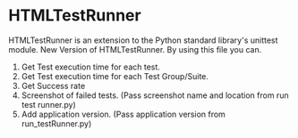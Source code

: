 # HTMLTestRunner
HTMLTestRunner is an extension to the Python standard library's unittest module.
New Version of HTMLTestRunner.
By using this file you can.
  1. Get Test execution time for each test.
  2. Get Test execution time for each Test Group/Suite.
  3. Get Success rate 
  4. Screenshot of failed tests. (Pass screenshot name and location from run test runner.py)
  5. Add application version. (Pass application version from run_testRunner.py)
